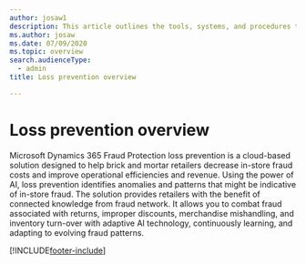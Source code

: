 ```yaml
---
author: josaw1
description: This article outlines the tools, systems, and procedures that can help prevent fraud in brick-and-mortar stores.
ms.author: josaw
ms.date: 07/09/2020
ms.topic: overview
search.audienceType:
  - admin
title: Loss prevention overview

---
```


# Loss prevention overview

Microsoft Dynamics 365 Fraud Protection loss prevention is a cloud-based solution designed to help brick and mortar retailers decrease in-store fraud costs and improve operational efficiencies and revenue. Using the power of AI, loss prevention identifies anomalies and patterns that might be indicative of in-store fraud. The solution provides retailers with the benefit of connected knowledge from fraud network. It allows you to combat fraud associated with returns, improper discounts, merchandise mishandling, and inventory turn-over with adaptive AI technology, continuously learning, and adapting to evolving fraud patterns.


[!INCLUDE[footer-include](includes/footer-banner.md)]
